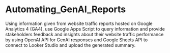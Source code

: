 # Automating_GenAI_Reports
Using information given from website traffic reports hosted on Google Analytics 4 (GA4), use Google Apps Script to query information and provide stakeholders feedback and insights about their website traffic performance by using OpenAI API for GenAI responses and Google Sheets API to connect to Looker Studio and upload the generated summary.
